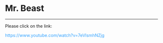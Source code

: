 <h1>Mr. Beast</h1>
<hr />
<p>Please click on the link:</p>
<p style="color:#33a2ff;">https://www.youtube.com/watch?v=7eVlsmhNZjg</p>